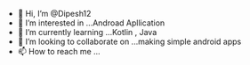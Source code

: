 - 👋 Hi, I’m @Dipesh12
- 👀 I’m interested in ...Androad Apllication 
- 🌱 I’m currently learning ...Kotlin , Java
- 💞️ I’m looking to collaborate on ...making simple android apps 
- 📫 How to reach me ...

<!---
Dipesh12/Dipesh12 is a ✨ special ✨ repository because its `README.md` (this file) appears on your GitHub profile.
You can click the Preview link to take a look at your changes.
--->
